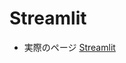# Streamlit

- 実際のページ
[Streamlit](https://tomizawa-kazu-streamlit-home-d3fy4d.streamlitapp.com/HitSong)
